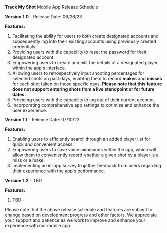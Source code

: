 **Track My Shot** Mobile App Release Schedule

**Version 1.0** - Release Date: 06/26/23

**Features:**

1. Facilitating the ability for users to both create designated accounts and subsequently log into their existing accounts using previously created credentials.
2. Providing users with the capability to reset the password for their designated account.
3. Empowering users to create and edit the details of a designated player within the app's interface.
4. Allowing users to retrospectively input shooting percentages for selected shots on past days, enabling them to record **makes** and **misses** for each shot taken on those specific days. **Please note that this feature does not support entering shots from a live standpoint or for future dates.**
5. Providing users with the capability to log out of their current account.
6. Incorporating comprehensive app settings to optimize and enhance the user experience.

**Version 1.1** - Release Date: 07/10/23

**Features:**

1. Enabling users to efficiently search through an added player list for quick and convenient access.
2. Empowering users to save voice commands within the app, which will allow them to conveniently record whether a given shot by a player is a miss or a make.
3. Implementing an in-app survey to gather feedback from users regarding their experience with the app's performance.

**Version 1.2** - 	TBD

**Features:**

1. TBD

Please note that the above release schedule and features are subject to change based on development progress and other factors. We appreciate your support and patience as we work to improve and enhance your experience with our mobile app.
